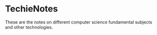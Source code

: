 # TechieNotes
These are the notes on different computer science fundamental subjects and other technologies.
